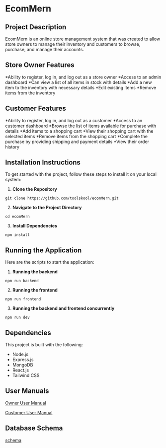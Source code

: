 # EcomMern

## Project Description

EcomMern is an online store management system that was created to allow store owners to manage their inventory and customers to browse, purchase, and manage their accounts.

## Store Owner Features

*Ability to register, log in, and log out as a store owner
*Access to an admin dashboard
*Can view a list of all items in stock with details
*Add a new item to the inventory with necessary details
*Edit existing items
*Remove items from the inventory

## Customer Features

*Ability to register, log in, and log out as a customer
*Access to an customer dashboard
*Browse the list of items available for purchase with details
*Add items to a shopping cart
*View their shopping cart with the selected items
*Remove items from the shopping cart
*Complete the purchase by providing shipping and payment details
*View their order history

## Installation Instructions

To get started with the project, follow these steps to install it on your local system:

1. **Clone the Repository**
```
git clone https://github.com/toolskool/ecomMern.git
```
2. **Navigate to the Project Directory**
```
cd ecomMern
```
3. **Install Dependencies**
```
npm install
```

## Running the Application

Here are the scripts to start the application:

1. **Running the backend**
```
npm run backend
```

2. **Running the frontend**
```
npm run frontend
```

3. **Running the backend and frontend concurrently**
```
npm run dev
```

## Dependencies

This project is built with the following:

- Node.js
- Express.js
- MongoDB
- React.js
- Tailwind CSS

## User Manuals

[Owner User Manual](/uploads/Customer_Manual.pdf)

[Customer User Manual](/uploads/Owner_Manual.pdf)

## Database Schema

[schema](/uploads/schema.jpg)
